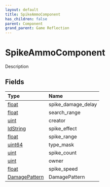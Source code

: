 ```yaml
---
layout: default
title: SpikeAmmoComponent
has_children: false
parent: Component
grand_parent: Game Reflection
---
```

# SpikeAmmoComponent
Description 

## Fields

| Type | Name |
|:-------------|:--------------|
| [float](/docs/game-reflection/components/float) | spike_damage_delay |
| [float](/docs/game-reflection/components/float) | search_range |
| [uint](/docs/game-reflection/components/uint) | creator |
| [IdString](/docs/game-reflection/components/id_string) | spike_effect |
| [float](/docs/game-reflection/components/float) | spike_range |
| [uint64](/docs/game-reflection/components/uint64) | type_mask |
| [uint](/docs/game-reflection/components/uint) | spike_count |
| [uint](/docs/game-reflection/components/uint) | owner |
| [float](/docs/game-reflection/components/float) | spike_speed |
| [DamagePattern](/docs/game-reflection/classes/damage_pattern) | DamagePattern |

